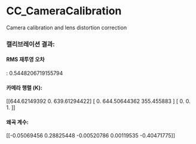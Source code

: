 # CC_CameraCalibration
Camera calibration and lens distortion correction

### 캘리브레이션 결과:
#### RMS 재투영 오차
: 0.5448206719155794
#### 카메라 행렬 (K):
 [[644.62149392   0.         639.61294422]
 [  0.         644.50644362 355.455883  ]
 [  0.           0.           1.        ]]
#### 왜곡 계수:
 [[-0.05069456  0.28825448 -0.00520786  0.00119535 -0.40471775]]